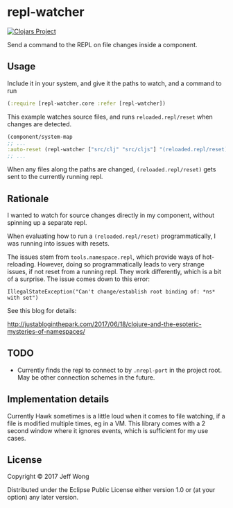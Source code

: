 # repl-watcher

[![Clojars Project](https://img.shields.io/clojars/v/featheredtoast/repl-watcher.svg)](https://clojars.org/featheredtoast/repl-watcher)

Send a command to the REPL on file changes inside a component.

## Usage

Include it in your system, and give it the paths to watch, and a command to run

```clojure
(:require [repl-watcher.core :refer [repl-watcher])
```

This example watches source files, and runs `reloaded.repl/reset` when changes are detected.

```clojure
(component/system-map
;; ...
:auto-reset (repl-watcher ["src/clj" "src/cljs"] "(reloaded.repl/reset)")
;; ...
```

When any files along the paths are changed, `(reloaded.repl/reset)` gets sent to the currently running repl.

## Rationale

I wanted to watch for source changes directly in my component, without spinning up a separate repl.

When evaluating how to run a `(reloaded.repl/reset)` programmatically, I was running into issues with resets.

The issues stem from `tools.namespace.repl`, which provide ways of hot-reloading. However, doing so programmatically leads to very strange issues, if not reset from a running repl. They work differently, which is a bit of a surprise. The issue comes down to this error:

`IllegalStateException("Can't change/establish root binding of: *ns* with set")`

See this blog for details:

http://justabloginthepark.com/2017/06/18/clojure-and-the-esoteric-mysteries-of-namespaces/

## TODO

* Currently finds the repl to connect to by `.nrepl-port` in the project root. May be other connection schemes in the future.

## Implementation details

Currently Hawk sometimes is a little loud when it comes to file watching, if a file is modified multiple times, eg in a VM. This library comes with a 2 second window where it ignores events, which is sufficient for my use cases.

## License

Copyright © 2017 Jeff Wong

Distributed under the Eclipse Public License either version 1.0 or (at
your option) any later version.
